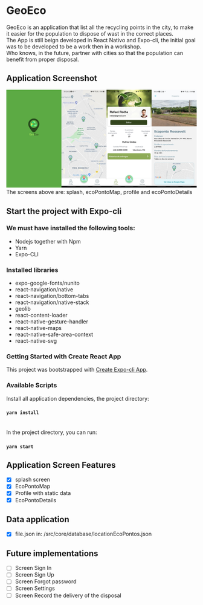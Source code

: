 # GeoEco
GeoEco is an application that list all the recycling points in the city, to make it easier for the population to dispose of wast in the correct places.\
The App is still beign developed in React Nativo and Expo-cli, the initial goal was to be developed to be a work then in a workshop.\
Who knows, in the future, partner with cities so that the population can benefit from proper disposal.

## Application Screenshot
![Application](./src/assets/images/screenshot.png)
The screens above are: splash, ecoPontoMap, profile and ecoPontoDetails

## Start the project with Expo-cli
### We must have installed the following tools:
* Nodejs together with Npm
* Yarn
* Expo-CLI
### Installed libraries
* expo-google-fonts/nunito
* react-navigation/native
* react-navigation/bottom-tabs
* react-navigation/native-stack
* geolib
* react-content-loader
* react-native-gesture-handler
* react-native-maps
* react-native-safe-area-context
* react-native-svg

### Getting Started with Create React App
This project was bootstrapped with [Create Expo-cli App](https://github.com/expo/expo).

### Available Scripts
Install all application dependencies, the project directory:
#### `yarn install`
\
In the project directory, you can run:
#### `yarn start`

## Application Screen Features
- [x] splash screen
- [x] EcoPontoMap
- [x] Profile with static data
- [x] EcoPontoDetails

## Data application
- [x] file.json in: /src/core/database/locationEcoPontos.json

## Future implementations
 - [ ] Screen Sign In
 - [ ] Screen Sign Up
 - [ ] Screen Forgot password
 - [ ] Screen Settings
 - [ ] Screen Record the delivery of the disposal